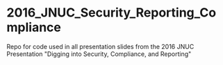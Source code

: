# 2016_JNUC_Security_Reporting_Compliance
Repo for code used in all presentation slides from the 2016 JNUC Presentation "Digging into Security, Compliance, and Reporting"
